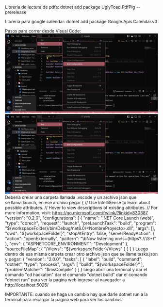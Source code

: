 Libreria de lectura de pdfs: dotnet add package UglyToad.PdfPig --prerelease

Libreria para google calendar: dotnet add package Google.Apis.Calendar.v3


Pasos para correr desde Visual Code:
![alt text](<WhatsApp Image 2024-10-29 at 01.00.48_0acb0199.jpg>)
![alt text](<WhatsApp Image 2024-10-29 at 01.00.48_0acb0199-1.jpg>)
Deberia creiar una carpeta llamada .vscode y un archivo json que se llama launch, en ese archivo pegar
{
    // Use IntelliSense to learn about possible attributes.
    // Hover to view descriptions of existing attributes.
    // For more information, visit: https://go.microsoft.com/fwlink/?linkid=830387
    "version": "0.2.0",
    "configurations": [
        {
            "name": ".NET Core Launch (web)",
            "type": "coreclr",
            "request": "launch",
            "preLaunchTask": "build",
            "program": "${workspaceFolder}/bin/Debug/net6.0/<NombreProyecto>.dll",
            "args": [],
            "cwd": "${workspaceFolder}",
            "stopAtEntry": false,
            "serverReadyAction": {
                "action": "openExternally",
                "pattern": "\\bNow listening on:\\s+(https?://\\S+)"
            },
            "env": {
                "ASPNETCORE_ENVIRONMENT": "Development"
            },
            "sourceFileMap": {
                "/Views": "${workspaceFolder}/Views"
            }
        }
    ]
}
Luego dentro de esa misma carpeta crear otro archivo json que se llame tasks.json y pegar:
{
    "version": "2.0.0",
    "tasks": [
        {
            "label": "build",
            "command": "dotnet",
            "type": "process",
            "args": [
                "build",
                "${workspaceFolder}"
            ],
            "problemMatcher": "$msCompile"
        }
    ]
}
luego abrir una terminal y dar el comando "cd hackaton"
dar el comando "dotnet build"
dar el comando "dotnet run"
para ver la pagina web ingresar al navegador a http://localhost:5025/

IMPORTANTE: 
cuando se haga un cambio hay que darle dotnet run a la terminal para recargar la pagina web para ver los cambios
